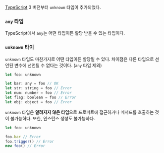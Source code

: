 [TypeScript](https://www.typescriptlang.org/) 3 버전부터 `unknown` 타입이 추가되었다.

### `any` 타입
TypeScript에서 `any`는 어떤 타입이든 할당 받을 수 있는 타입이다. 

### `unknown` 타이
`unknown` 타입도 마찬가지로 어떤 타입이든 할당될 수 있다. 차이점은 다른 타입으로 선언된 변수에 선언될 수 없다는 것이다. (`any` 타입 제외)
```javascript
let foo: unknown

let bar: any = foo // OK
let str: string = foo // Error
let num: number = foo // Error
let flag: boolean = foo // Error
let obj: object = foo // Error
```
`unknown` 타입은 **알려지지 않은 타입**으로 프로퍼트에 접근하거나 메서드를 호출하는 것이 불가능하다. 또한, 인스턴스 생성도 불가능하다.
```javascript
let foo: unknown

foo.bar // Error
foo.trigger() // Error
new foo() // Error
```

